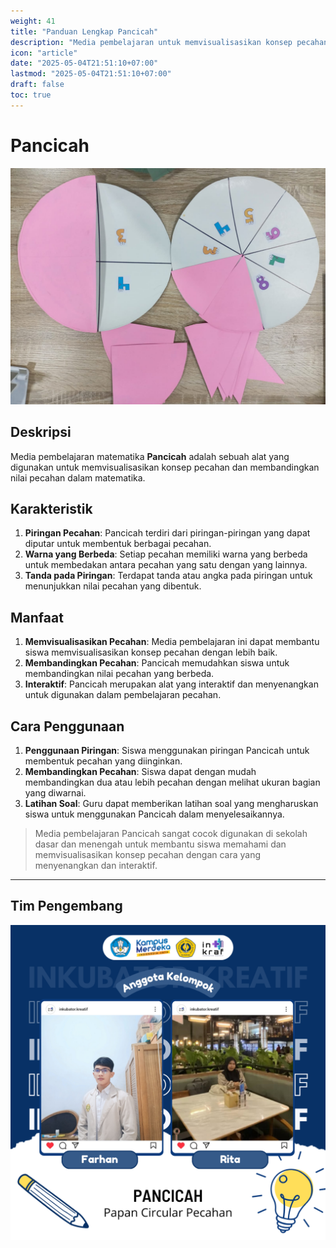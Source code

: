 ```yaml
---
weight: 41
title: "Panduan Lengkap Pancicah"
description: "Media pembelajaran untuk memvisualisasikan konsep pecahan dan membandingkan nilai pecahan"
icon: "article"
date: "2025-05-04T21:51:10+07:00"
lastmod: "2025-05-04T21:51:10+07:00"
draft: false
toc: true
---
```


# **Pancicah**

![Pancicah](/images/media_ajar/pancicah.jpeg)

## **Deskripsi**

Media pembelajaran matematika **Pancicah** adalah sebuah alat yang digunakan untuk memvisualisasikan konsep pecahan dan membandingkan nilai pecahan dalam matematika.

## **Karakteristik**

1. **Piringan Pecahan**: Pancicah terdiri dari piringan-piringan yang dapat diputar untuk membentuk berbagai pecahan.
2. **Warna yang Berbeda**: Setiap pecahan memiliki warna yang berbeda untuk membedakan antara pecahan yang satu dengan yang lainnya.
3. **Tanda pada Piringan**: Terdapat tanda atau angka pada piringan untuk menunjukkan nilai pecahan yang dibentuk.

## **Manfaat**

1. **Memvisualisasikan Pecahan**: Media pembelajaran ini dapat membantu siswa memvisualisasikan konsep pecahan dengan lebih baik.
2. **Membandingkan Pecahan**: Pancicah memudahkan siswa untuk membandingkan nilai pecahan yang berbeda.
3. **Interaktif**: Pancicah merupakan alat yang interaktif dan menyenangkan untuk digunakan dalam pembelajaran pecahan.

## **Cara Penggunaan**

1. **Penggunaan Piringan**: Siswa menggunakan piringan Pancicah untuk membentuk pecahan yang diinginkan.
2. **Membandingkan Pecahan**: Siswa dapat dengan mudah membandingkan dua atau lebih pecahan dengan melihat ukuran bagian yang diwarnai.
3. **Latihan Soal**: Guru dapat memberikan latihan soal yang mengharuskan siswa untuk menggunakan Pancicah dalam menyelesaikannya.

> Media pembelajaran Pancicah sangat cocok digunakan di sekolah dasar dan menengah untuk membantu siswa memahami dan memvisualisasikan konsep pecahan dengan cara yang menyenangkan dan interaktif.

---

## Tim Pengembang
![Pancicah](/images/peserta/pancicah.png)
